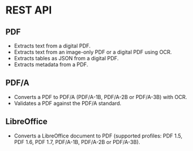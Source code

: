 # REST API

## PDF

* Extracts text from a digital PDF.
* Extracts text from an image-only PDF or a digital PDF using OCR.
* Extracts tables as JSON from a digital PDF.
* Extracts metadata from a PDF.

## PDF/A

* Converts a PDF to PDF/A (PDF/A-1B, PDF/A-2B or PDF/A-3B) with OCR.
* Validates a PDF against the PDF/A standard.

## LibreOffice

* Converts a LibreOffice document to PDF (supported profiles: PDF 1.5, PDF 1.6, PDF 1.7,
  PDF/A-1B, PDF/A-2B or PDF/A-3B).
